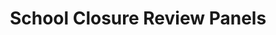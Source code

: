 ---
schema: default
title: School Closure Review Panels
description: public corporation controlled by Scottish Government
logo: ''
type:
- Other Scottish Govt agency
portal_url: ''
org_url: https://scrp.scot/
twitter_handle: 
wikidata_qid: Q108837587
wdtk_id: 
---